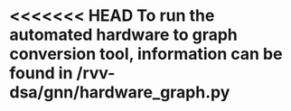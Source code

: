 <<<<<<< HEAD
To run the automated hardware to graph conversion tool, information can be found in /rvv-dsa/gnn/hardware_graph.py
=======

<head>
    <style>
        .image-container {
            display: flex;
            justify-content: space-between; /*Adjust this property to control spacing */
        }
        .image-container img {
            max-width: 45%; /* Adjust image width as needed*/
        }
    </style>
</head>

<head>
    <style>
        /* Add CSS styles here */
        .container {
            display: flex;
            align-items: center;
        }

        .image {
            flex: 1;
            margin-right: 15px; /* Adjust the margin as needed */
        }
    </style>
</head>

<body>
    <div class="container">
        <img class="image" src="./images/IMG_18077.jpg" alt="Image Description" style="width: 300px;">
        <!-- <img src="{{ "images/IMG_18077.jpg" | prepend: site.baseurl | prepend: site.url}}" alt="zigzag" /> -->
        <div>
            <!-- <h1>Benjamin C Yang</h1> -->
            <p> 
            I am currently a 2nd year Masters student in the Mechanical Engineering Department of the University of Illinois at Urbana Champaign. I am a graduate research assistant in the Reliable Autonomy Group @ UIUC. I aspire to become a full stack robotics engineer, working with both software and hardware. <br> 
            
            In my free time I love to build and ride bikes, and apply endless upgrades to my ender3 printer.

            Thingiverse Designs: https://www.thingiverse.com/byang11259/designs
            </p>
        </div>
    </div>
</body>
---

<p style="text-align: center; font-size: 36px"> Past Projects</p>

<!-- Ongoing work -->

<div style="text-align:center;">
    <img src="{{ "images/segbot.gif" | prepend: site.baseurl | prepend: site.url}}" alt="zigzag" />
</div>

<div style="display: flex; justify-content: space-between;">
  <p style="text-align: center; font-size: 24px;">ME461 Project: Segbot</p>
  <p style="text-align: right;">Fall 2024</p>
</div>

Work in progress...

<div style="text-align:center;">
    <img src="{{ "images/dronerender.png" | prepend: site.baseurl | prepend: site.url}}" alt="zigzag" />
</div>

<div style="display: flex; justify-content: space-between;">
  <p style="text-align: center; font-size: 24px;">Vision based drone Racing</p>
  <p style="text-align: right;">Fall 2024</p>
</div>

Work in progress...


<!-- NeRF Simulation -->
<body>
    <div class="image-container">
        <img src="{{ "images/NeRF_decreasingLight.gif" | prepend: site.baseurl | prepend: site.url}}" alt="zigzag" />
        <img src="{{ "images/NeRF_increasingFog.gif" | prepend: site.baseurl | prepend: site.url}}" alt="zigzag" />
    </div>
</body>

<div style="display: flex; justify-content: space-between;">
  <p style="text-align: center; font-size: 24px;">UAV Simulation: Vision-based Closed Loop Navigation</p>
  <p style="text-align: right;">Fall 2023</p>
</div>

Closed loop vision-based simulation for quadcopter. Images generated from NeRF model of the flying arena. Quadcopter running monte carlo particle filter localization. 

TACAS Submission 2024  <br />
[GitHub Link](https://github.com/byang12159/NeRF_UAV_simulation)


<!-- RAL PAPER -->
<div style="text-align:center;">
    <img src="{{ "images/RAL_lighting.JPG" | prepend: site.baseurl | prepend: site.url}}" alt="zigzag" />
</div>

<div style="display: flex; justify-content: space-between;">
  <p style="text-align: center; font-size: 24px;">UAV Landing Using Perception Contracts</p>
  <p style="text-align: right;">Spring 2023</p>
</div>

Demonstrate learning-based approach that can automatically characterize the error of a perception module from data and use this for
safe control. The proposed approach constructs a perception contract (PC), which generates a set that contains the groundtruth
value that is being estimated by the perception module, with high probability.

The PC technique is applied for the vision pipeline in the UAV safe-landing scenario. A PC is trained from ground truth data. A controller is designed to utilize the PC. Experiments show that with the control algorihtm with learned PC can safely land the quadcopter despite error from the perception module, while the baseline algorithm without PC failed to do so.

Accepted ICRA 2024


<div style="text-align:center;">
    <img src="{{ "images/ME446_robotpath.gif" | prepend: site.baseurl | prepend: site.url}}" alt="zigzag" />
</div>

<div style="display: flex; justify-content: space-between;">
  <p style="text-align: center; font-size: 24px;">ME446 Project: 6DOF Manipulator Scripting</p>
  <p style="text-align: right;">Spring 2023</p>
</div>

Complete the test environment while demonstrating task space PD and feed forward control tracking, force control, and impedance control.

<div style="display: flex;">

    <!-- Image 1 -->
    <div style="flex: 1;">
        <img src="images/needle_tribology_assembly.png" alt="Image 1" style="max-width: 100%; height: auto;">
    </div>

    <!-- Image 2 -->
    <div style="flex: 1;">
        <img src="images/needle_closeup.png" alt="Image 2" style="max-width: 100%; height: auto;">
    </div>

</div>

<div style="display: flex; justify-content: space-between;">
  <p style="text-align: center; font-size: 24px;">Automated Needle Insertion Mechanism for Needle Tribology</p>
  <p style="text-align: right;">Fall 2022</p>
</div>

Needles are subject to a variety of forces as they are inserted into a body. Through a better understanding of the forces present as needles are traveling through soft material, people can optimize the longevity of needles and reduce its damage on patients. 

The purpose of this project is to construct a setup that provides a controlled and repeatable study of the needle insertion process. A mechanism mounts on top of an inverted microscope to image the contact in situ and collects compression and tension forces. As a senior design project, the project has been commissioned and directed by Dr. Alison Dunn for future research within her lab.

<body>
    <div class="image-container">
        <img src="{{ "images/ECE484_evasion.gif" | prepend: site.baseurl | prepend: site.url}}" alt="zigzag" />
        <img src="{{ "images/ECE484_track.gif" | prepend: site.baseurl | prepend: site.url}}" alt="zigzag" />
    </div>
</body>

<div style="display: flex; justify-content: space-between;">
  <p style="text-align: center; font-size: 24px;">ECE484 Project: Carla Simulator</p>
  <p style="text-align: right;">Fall 2022</p>
</div>

The simulation is part of the Generalized Racing Intelligence Competition (GRAIC). Given
ground-truth perception information, the focus of the project is on the planning and control of the vehicle. An aggressive and fast
controller is developed to complete the generalized race course in the shortest amount of time and evade the most number of obstacles.

The controller utilizes PRM-variant as its sampling strategy and finds shortest path by performing topological sort in a directed acyclic graph.

Lateral control of the car is based on a PD controller.
For longditudinal control, the acceleration is based on path curvature. Using the current position of the car and the next two waypoints on our
path, we calculated the radius of the circle generated from those three points. The radius of the circle tells us how much curvature is coming up in our path. We tuned a logarithm relationship between the radius and desired vehicle speed

<div style="text-align:center;">
    <img src="{{ "images/ankle_clonus_assembly.png" | prepend: site.baseurl | prepend: site.url}}" alt="zigzag" style="max-width: 85%; height: auto;"/>
</div>

<div style="display: flex; justify-content: space-between;">
  <p style="text-align: center; font-size: 24px;">Design and Clinical Validation of a Robotic Ankle-Foot Simulator for Ankle Clonus</p>
  <p style="text-align: right;">Spring 2020</p>
</div>

Undergraduate Researcher at Human Dynamics and Controls Laboratory (HDCL), advised by Dr. Pei Yinan and Professor Elizabeth Hsiao-Wecksler

The standard clinical assessment of neurological diseases lies with a clinicians' manual techniques to elicit muscle response.  Their effectiveness and accuracy largely lies in their past experience and training. Traditional clinical training of motor skill assessment is limited because it relies on the instructor bringing in live patients for students to practice upon. The project aims to provide a medical training simulator that will be  accessible and provide consistent training opportunities for students that replace or reduce the need for human patients .

Design a support system for the leg joint that will provide:
<ul>
    <li>Ability to imitate situations when patient is lying down and their legs flat out, and when patient is sitting down</li>
    <li>Ease of Transportation: The total weight of the frame is approximately 1.4 kg. The base HDPE plate is removable with 4 winged nuts for a more compact carry</li>
    <li>Ability for practitioner’s secondary hand to apply leverage to the underside of the thigh segment</li>
</ul>

<div style="text-align:center;">
    <img src="{{ "images/bicep_spasticity_assembly.png" | prepend: site.baseurl | prepend: site.url}}" alt="zigzag" style="max-width: 85%; height: auto;"/>
</div>

<div style="display: flex; justify-content: space-between;">
  <p style="text-align: center; font-size: 24px;">Passive Hydraulic Simulator for Biceps Spasticity</p>
  <p style="text-align: right;">Fall 2019</p>
</div>

Undergraduate Researcher at Human Dynamics and Controls Laboratory (HDCL), advised by Dr. Pei Yinan and Professor Elizabeth Hsiao-Wecksler

Spasticity is often found in patients with stroke, spinal cord injuries, and other neurological disorders causing abnormal motor activity. Spasticity can cause involuntary muscle contractions, spasms, and continuous muscle stiffness that affect body growth.

The current assessment for spasticity relies on the past experiences of the clinician, which is difficult in training due to the difficulty in bringing in live patients. The motivation of this project is to provide a self-contained and unpowered simulator that will provide additional hands-on practice in the current training program.

The simulator will replicate the response of spasticity patients through an adjustable hydraulic piston. When certain technique checkpoints are accomplished, the electronic feedback will inform the user on their results.

>>>>>>> master
